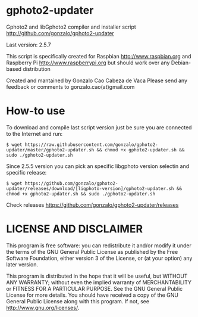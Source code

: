 gphoto2-updater
===============

Gphoto2 and libGphoto2 compiler and installer script
http://github.com/gonzalo/gphoto2-updater

Last version: 2.5.7

This script is specifically created for Raspbian http://www.raspbian.org
and Raspberry Pi http://www.raspberrypi.org but should work over any 
Debian-based distribution

Created and mantained by Gonzalo Cao Cabeza de Vaca
Please send any feedback or comments to gonzalo.cao(at)gmail.com


How-to use
==========
To download and compile last script version just be sure you are connected to the Internet and run:

```
$ wget https://raw.githubusercontent.com/gonzalo/gphoto2-updater/master/gphoto2-updater.sh && chmod +x gphoto2-updater.sh && sudo ./gphoto2-updater.sh
```
Since 2.5.5 version you can pick an specific libgphoto version selectin and specific release:


```
$ wget https://github.com/gonzalo/gphoto2-updater/releases/download/[ligphoto-version]/gphoto2-updater.sh && chmod +x gphoto2-updater.sh && sudo ./gphoto2-updater.sh
```

Check releases
https://github.com/gonzalo/gphoto2-updater/releases

LICENSE AND DISCLAIMER
======================

This program is free software: you can redistribute it and/or modify
it under the terms of the GNU General Public License as published by
the Free Software Foundation, either version 3 of the License, or
(at your option) any later version.

This program is distributed in the hope that it will be useful,
but WITHOUT ANY WARRANTY; without even the implied warranty of
MERCHANTABILITY or FITNESS FOR A PARTICULAR PURPOSE.  See the
GNU General Public License for more details.
You should have received a copy of the GNU General Public License
along with this program.  If not, see <http://www.gnu.org/licenses/>.


